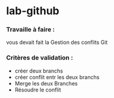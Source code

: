 # lab-github

### Travaille à faire : 
vous devait fait la Gestion des conflits Git
### Critères de validation : 
- créer deux branchs 
- créer conflit entr les deux branchs 
- Merge les deux Branches 
- Résoudre le  conflit
